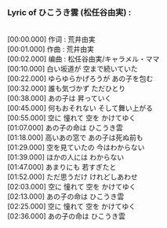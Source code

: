 <h3>Lyric of ひこうき雲 (松任谷由実) :</h3><p><br>[00:00.000] 作词 : 荒井由実
<br>[00:01.000] 作曲 : 荒井由実
<br>[00:02.000] 编曲 : 松任谷由実/キャラメル・ママ
<br>[00:10.000]	白い坂道が 空まで続いていた
<br>[00:22.000]	ゆらゆらかげろうが あの子を包む
<br>[00:32.000]	誰も気づかず ただひとり
<br>[00:38.000]	あの子は 昇っていく
<br>[00:45.000]	何もおそれない そして舞い上がる
<br>[00:55.000]	空に 憧れて 空を かけてゆく
<br>[01:07.000]	あの子の命は ひこうき雲
<br>[01:18.000]	高いあの窓で あの子は死ぬ前も
<br>[01:29.000]	空を見ていたの 今はわからない
<br>[01:39.000]	ほかの人には わからない
<br>[01:47.000]	あまりにも 若すぎたと
<br>[01:52.000]	ただ思うだけ けれどしあわせ
<br>[02:03.000]	空に 憧れて 空を かけてゆく
<br>[02:13.000]	あの子の命は ひこうき雲
<br>[02:25.000]	空に 憧れて 空を かけてゆく
<br>[02:36.000]	あの子の命は ひこうき雲
</p>